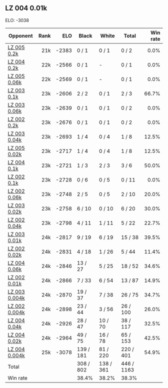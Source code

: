 ## LZ 004 0.01k ##

ELO: -3038

Opponent | Rank | ELO | Black | White | Total | Win rate
---------|-----:|----:|-------|-------|-------|-------:
[LZ 005 0.2k](LZ%20005%200.2k.md) | 21k | -2383 | 0 / 1 | 0 / 1 | 0 / 2 | 0.0%
[LZ 004 0.2k](LZ%20004%200.2k.md) | 22k | -2566 | 0 / 1 | - | 0 / 1 | 0.0%
[LZ 005 0.06k](LZ%20005%200.06k.md) | 22k | -2569 | 0 / 1 | - | 0 / 1 | 0.0%
[LZ 003 0.1k](LZ%20003%200.1k.md) | 23k | -2606 | 2 / 2 | 0 / 1 | 2 / 3 | 66.7%
[LZ 003 0.06k](LZ%20003%200.06k.md) | 23k | -2639 | 0 / 1 | 0 / 1 | 0 / 2 | 0.0%
[LZ 002 0.2k](LZ%20002%200.2k.md) | 23k | -2676 | 0 / 1 | 0 / 1 | 0 / 2 | 0.0%
[LZ 003 0.04k](LZ%20003%200.04k.md) | 23k | -2693 | 1 / 4 | 0 / 4 | 1 / 8 | 12.5%
[LZ 005 0.02k](LZ%20005%200.02k.md) | 23k | -2717 | 1 / 4 | 0 / 4 | 1 / 8 | 12.5%
[LZ 004 0.1k](LZ%20004%200.1k.md) | 23k | -2721 | 1 / 3 | 2 / 3 | 3 / 6 | 50.0%
[LZ 002 0.1k](LZ%20002%200.1k.md) | 23k | -2728 | 0 / 6 | 0 / 5 | 0 / 11 | 0.0%
[LZ 002 0.06k](LZ%20002%200.06k.md) | 23k | -2748 | 2 / 5 | 0 / 5 | 2 / 10 | 20.0%
[LZ 003 0.02k](LZ%20003%200.02k.md) | 23k | -2758 | 6 / 10 | 0 / 10 | 6 / 20 | 30.0%
[LZ 002 0.04k](LZ%20002%200.04k.md) | 23k | -2798 | 4 / 11 | 1 / 11 | 5 / 22 | 22.7%
[LZ 003 0.01k](LZ%20003%200.01k.md) | 24k | -2817 | 9 / 19 | 6 / 19 | 15 / 38 | 39.5%
[LZ 002 0.02k](LZ%20002%200.02k.md) | 24k | -2831 | 4 / 18 | 1 / 26 | 5 / 44 | 11.4%
[LZ 004 0.06k](LZ%20004%200.06k.md) | 24k | -2846 | 13 / 27 | 5 / 25 | 18 / 52 | 34.6%
[LZ 002 0.01k](LZ%20002%200.01k.md) | 24k | -2866 | 7 / 33 | 6 / 54 | 13 / 87 | 14.9%
[LZ 003 0.004k](LZ%20003%200.004k.md) | 24k | -2870 | 19 / 37 | 7 / 38 | 26 / 75 | 34.7%
[LZ 002 0.004k](LZ%20002%200.004k.md) | 24k | -2898 | 23 / 44 | 3 / 56 | 26 / 100 | 26.0%
[LZ 004 0.04k](LZ%20004%200.04k.md) | 24k | -2926 | 28 / 47 | 10 / 70 | 38 / 117 | 32.5%
[LZ 004 0.02k](LZ%20004%200.02k.md) | 24k | -2964 | 49 / 75 | 16 / 78 | 65 / 153 | 42.5%
[LZ 004 0.004k](LZ%20004%200.004k.md) | 25k | -3078 | 139 / 181 | 81 / 220 | 220 / 401 | 54.9%
Total | | | 308 / 802 | 138 / 361 | 446 / 1163 | 
Win rate| | | 38.4% | 38.2% | 38.3% | 

